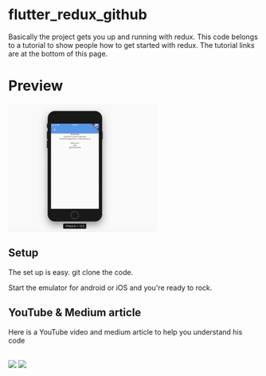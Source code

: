 # flutter_redux_github

Basically the project gets you up and running with redux. This code belongs to a tutorial to show people how to get started with redux. The tutorial links are at the bottom of this page.

# Preview

<div style="display: grid;grid-template-columns: auto ;">

<img src="img1.png" width="300"/>

</div>

## Setup

The set up is easy.
git clone the code.

Start the emulator for android or iOS and you're ready to rock.

## YouTube & Medium article

Here is a YouTube video and medium article to help you understand his code

<footer >
  <p><br>
<a href="https://www.youtube.com/watch?v=9A8p49q7l7k"><img src="https://user-images.githubusercontent.com/21117852/85741121-bfaa1a80-b734-11ea-9865-72875c647a62.png" width="55"/></a>
<a href="https://medium.com/@ottokafka/flutter-redux-tutorial-7345f9ce5381"><img src="https://user-images.githubusercontent.com/21117852/85741599-2596a200-b735-11ea-8d42-97d0cb540134.png" width="55"/></a>
</p>
</footer>
